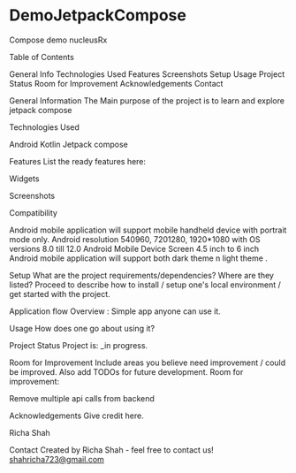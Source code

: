# DemoJetpackCompose
Compose demo 
nucleusRx

Table of Contents

General Info
Technologies Used
Features
Screenshots
Setup
Usage
Project Status
Room for Improvement
Acknowledgements
Contact



General Information
The Main purpose of the project is to learn and explore jetpack compose 


Technologies Used

Android 
Kotlin 
Jetpack compose 


Features
List the ready features here:

Widgets 



Screenshots


Compatibility

Android mobile application will support mobile handheld device with portrait mode only.
Android resolution 540960, 7201280, 1920*1080 with OS versions 8.0 till 12.0
Android Mobile Device Screen
4.5 inch to 6 inch
Android mobile application will support both dark theme n light theme .


Setup
What are the project requirements/dependencies? Where are they listed?
Proceed to describe how to install / setup one's local environment / get started with the project.

Application flow
Overview :
Simple app anyone can use it.

Usage
How does one go about using it?


Project Status
Project is: _in progress.

Room for Improvement
Include areas you believe need improvement / could be improved. Also add TODOs for future
development.
Room for improvement:

Remove multiple api calls from backend


Acknowledgements
Give credit here.

Richa Shah


Contact
Created by Richa Shah - feel free to contact us!
shahricha723@gmail.com
